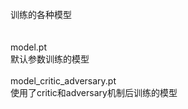 训练的各种模型<br />
<br />
<br />
model.pt <br />
默认参数训练的模型<br />
<br />
model_critic_adversary.pt <br />
使用了critic和adversary机制后训练的模型
